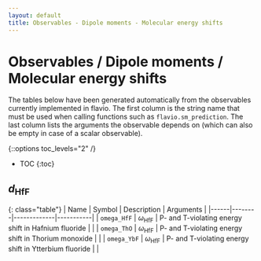 ```yaml
---
layout: default
title: Observables - Dipole moments - Molecular energy shifts
---
```


# Observables / Dipole moments / Molecular energy shifts



The tables below have been generated automatically from the observables currently
implemented in flavio. The first column is the string name that must  be used
when calling functions such as `flavio.sm_prediction`. The last column lists
the arguments the observable depends on (which can also be empty in case of
a scalar observable).



{::options toc_levels="2" /}

* TOC
{:toc}

## $d_\text{HfF}$

{: class="table"}
| Name | Symbol | Description | Arguments |
|------|--------|-------------|-----------|
| `omega_HfF` | $\omega_\text{HfF}$ | P- and T-violating energy shift in Hafnium fluoride |  |
| `omega_ThO` | $\omega_\text{HfF}$ | P- and T-violating energy shift in Thorium monoxide |  |
| `omega_YbF` | $\omega_\text{HfF}$ | P- and T-violating energy shift in Ytterbium fluoride |  |


